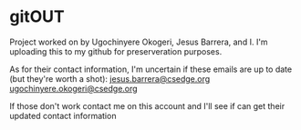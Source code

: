 # gitOUT
Project worked on by Ugochinyere Okogeri, Jesus Barrera, and I. I'm uploading this to my github for preserveration purposes.

As for their contact information, I'm uncertain if these emails are up to date (but they're worth a shot):
jesus.barrera@csedge.org
ugochinyere.okogeri@csedge.org 

If those don't work contact me on this account and I'll see if can get their updated contact information
